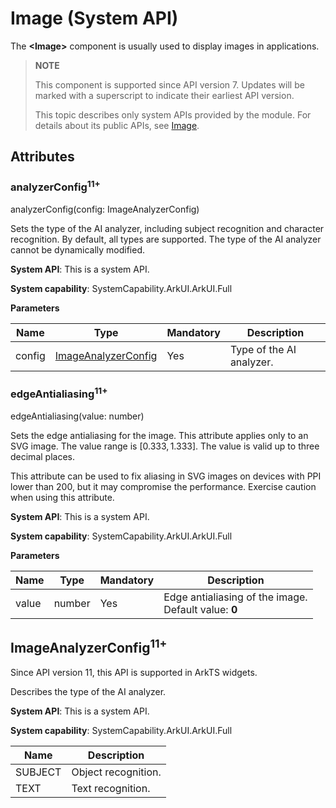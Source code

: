 # Image (System API)

The **\<Image>** component is usually used to display images in applications.

> **NOTE**
>
> This component is supported since API version 7. Updates will be marked with a superscript to indicate their earliest API version.
>
> This topic describes only system APIs provided by the module. For details about its public APIs, see [Image](ts-basic-components-image.md).

## Attributes

### analyzerConfig<sup>11+</sup>

analyzerConfig(config: ImageAnalyzerConfig)

Sets the type of the AI analyzer, including subject recognition and character recognition. By default, all types are supported. The type of the AI analyzer cannot be dynamically modified.

**System API**: This is a system API.

**System capability**: SystemCapability.ArkUI.ArkUI.Full

**Parameters**

| Name| Type                                         | Mandatory| Description        |
| ------ | --------------------------------------------- | ---- | ------------ |
| config | [ImageAnalyzerConfig](#imageanalyzerconfig11) | Yes  | Type of the AI analyzer.|

### edgeAntialiasing<sup>11+</sup>

edgeAntialiasing(value: number)

Sets the edge antialiasing for the image. This attribute applies only to an SVG image. The value range is $[0.333, 1.333]$. The value is valid up to three decimal places.

This attribute can be used to fix aliasing in SVG images on devices with PPI lower than 200, but it may compromise the performance. Exercise caution when using this attribute.

**System API**: This is a system API.

**System capability**: SystemCapability.ArkUI.ArkUI.Full

**Parameters**

| Name| Type  | Mandatory| Description                               |
| ------ | ------ | ---- | ----------------------------------- |
| value  | number | Yes  | Edge antialiasing of the image.<br>Default value: **$0$**|

## ImageAnalyzerConfig<sup>11+</sup>

Since API version 11, this API is supported in ArkTS widgets.

Describes the type of the AI analyzer.

**System API**: This is a system API.

**System capability**: SystemCapability.ArkUI.ArkUI.Full

| Name    | Description          |
| -------- | -------------- |
| SUBJECT | Object recognition.|
| TEXT | Text recognition.|
